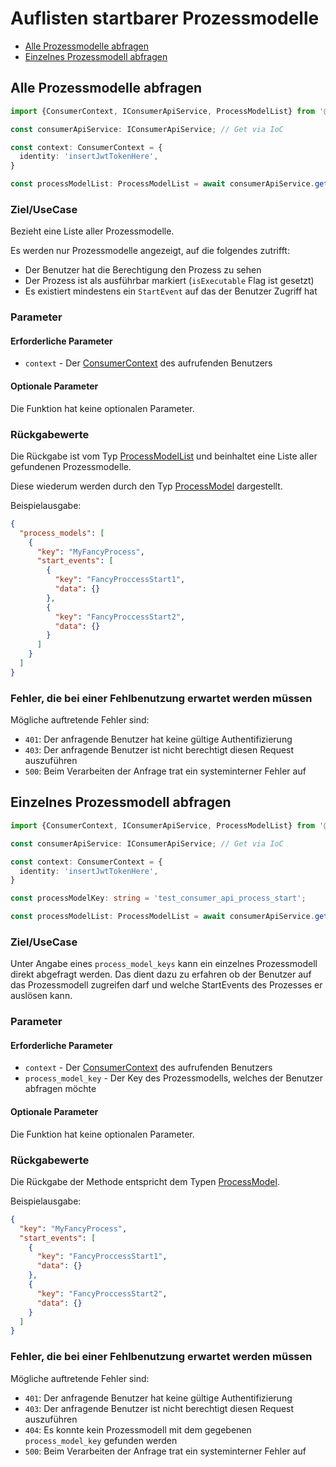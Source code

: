 # Auflisten startbarer Prozessmodelle

* [Alle Prozessmodelle abfragen](#alle-prozessmodelle-abfragen)
* [Einzelnes Prozessmodell abfragen](#einzelnes-prozessmodell-abfragen)

## Alle Prozessmodelle abfragen

```TypeScript
import {ConsumerContext, IConsumerApiService, ProcessModelList} from '@process-engine/consumer_api_contracts';

const consumerApiService: IConsumerApiService; // Get via IoC

const context: ConsumerContext = {
  identity: 'insertJwtTokenHere',
}

const processModelList: ProcessModelList = await consumerApiService.getProcessModels(context);
```

### Ziel/UseCase

Bezieht eine Liste aller Prozessmodelle.

Es werden nur Prozessmodelle angezeigt, auf die folgendes zutrifft:
- Der Benutzer hat die Berechtigung den Prozess zu sehen
- Der Prozess ist als ausführbar markiert (`isExecutable` Flag ist gesetzt)
- Es existiert mindestens ein `StartEvent` auf das der Benutzer Zugriff hat

### Parameter

#### Erforderliche Parameter

* `context` - Der [ConsumerContext](./public_api#consumercontext) des aufrufenden Benutzers

#### Optionale Parameter

Die Funktion hat keine optionalen Parameter.

### Rückgabewerte

Die Rückgabe ist vom Typ [ProcessModelList](./public_api#processmodellist) und beinhaltet
eine Liste aller gefundenen Prozessmodelle.

Diese wiederum werden durch den Typ [ProcessModel](./public_api#processmodel) dargestellt.

Beispielausgabe:

```JSON
{
  "process_models": [
    {
      "key": "MyFancyProcess",
      "start_events": [
        {
          "key": "FancyProccessStart1",
          "data": {}
        },
        {
          "key": "FancyProccessStart2",
          "data": {}
        }
      ]
    }
  ]
}
```
### Fehler, die bei einer Fehlbenutzung erwartet werden müssen

Mögliche auftretende Fehler sind:
- `401`: Der anfragende Benutzer hat keine gültige Authentifizierung
- `403`: Der anfragende Benutzer ist nicht berechtigt diesen Request
auszuführen
- `500`: Beim Verarbeiten der Anfrage trat ein systeminterner Fehler auf

## Einzelnes Prozessmodell abfragen

```TypeScript
import {ConsumerContext, IConsumerApiService, ProcessModelList} from '@process-engine/consumer_api_contracts';

const consumerApiService: IConsumerApiService; // Get via IoC

const context: ConsumerContext = {
  identity: 'insertJwtTokenHere',
}

const processModelKey: string = 'test_consumer_api_process_start';

const processModelList: ProcessModelList = await consumerApiService.getProcessModelByKey(context, processModelKey);
```

### Ziel/UseCase

Unter Angabe eines `process_model_keys` kann ein einzelnes Prozessmodell direkt
abgefragt werden. Das dient dazu zu erfahren ob der Benutzer auf das
Prozessmodell zugreifen darf und welche StartEvents des Prozesses er auslösen
kann.

### Parameter

#### Erforderliche Parameter

* `context` - Der [ConsumerContext](./public_api#consumercontext) des aufrufenden Benutzers
* `process_model_key` - Der Key des Prozessmodells, welches der Benutzer
  abfragen möchte

#### Optionale Parameter

Die Funktion hat keine optionalen Parameter.

### Rückgabewerte

Die Rückgabe der Methode entspricht dem Typen [ProcessModel](./public_api#processmodel).

Beispielausgabe:

```JSON
{
  "key": "MyFancyProcess",
  "start_events": [
    {
      "key": "FancyProccessStart1",
      "data": {}
    },
    {
      "key": "FancyProccessStart2",
      "data": {}
    }
  ]
}
```

### Fehler, die bei einer Fehlbenutzung erwartet werden müssen

Mögliche auftretende Fehler sind:
- `401`: Der anfragende Benutzer hat keine gültige Authentifizierung
- `403`: Der anfragende Benutzer ist nicht berechtigt diesen Request auszuführen
- `404`: Es konnte kein Prozessmodell mit dem gegebenen `process_model_key`
gefunden werden
- `500`: Beim Verarbeiten der Anfrage trat ein systeminterner Fehler auf
